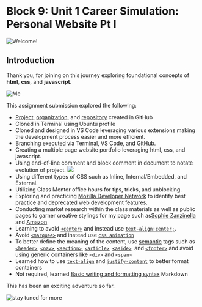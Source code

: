 # Block 9: Unit 1 Career Simulation: Personal Website Pt I
![Welcome!](https://media.istockphoto.com/id/1255066820/vector/welcome-colorful-typography-banner.jpg?s=612x612&w=0&k=20&c=8SK0nfEibismZziyz8F4QLsjC04OBUz8RvGsHIBuFx0=)
## Introduction
Thank you, for joining on this journey exploring foundational concepts of **html**, **css**, and **javascript**.

![Me](https://media.licdn.com/dms/image/C5603AQHkLXM53zQZAA/profile-displayphoto-shrink_800_800/0/1655400673638?e=2147483647&v=beta&t=sbmzgdSxepngrbXAEMNw2RKqR-RmNw-rBltpfahuweU)

This assignment submission explored the following:

- [Project](https://github.com/orgs/David-Hetterly-Personal-Website/projects/1), [organization](https://github.com/David-Hetterly-Personal-Website), and [repository](https://github.com/David-Hetterly-Personal-Website/Personal-Website) created in GitHub
- Cloned in Terminal using Ubuntu profile
- Cloned and designed in VS Code leveraging various extensions making the development process easier and more efficient. 
- Branching executed via Terminal, VS Code, and GitHub.
- Creating a multiple page website portfolio leveraging html, css, and javascript.  
- Using end-of-line comment and block comment in document to notate evolution of project. 
![](https://media.geeksforgeeks.org/wp-content/cdn-uploads/20191113114930/Comments.png)
- Using different types of CSS such as Inline, Internal/Embedded, and External.
- Utilizing Class Mentor office hours for tips, tricks, and unblocking. 
- Exploring and practicing [Mozilla Developer Network](https://developer.mozilla.org/en-US/) to identify best practice and deprecated web development features.
- Conducting market research within the class materials as well as public pages to garner creative stylings for my page such as[Sophie Zanzinella](https://vigilant-lumiere-2756fa.netlify.app/) and [Amazon](https://www.amazon.com/)
- Learning to avoid [`<center>`](https://developer.mozilla.org/en-US/docs/Web/HTML/Element/center) and instead use [`text-align:center;`](https://developer.mozilla.org/en-US/docs/Web/CSS/text-align).
- Avoid [`<marquee>`](https://developer.mozilla.org/en-US/docs/Web/HTML/Element/marquee) and instead use [`css animation`](https://developer.mozilla.org/en-US/docs/Web/CSS/animation)
- To better define the meaning of the content, use [semantic](https://developer.mozilla.org/en-US/docs/Glossary/Semantics) tags such as [`<header>`](https://developer.mozilla.org/en-US/docs/Web/HTML/Element/header), [`<nav>`](https://developer.mozilla.org/en-US/docs/Web/HTML/Element/nav), [`<section>`](https://developer.mozilla.org/en-US/docs/Web/HTML/Element/section), [`<article>`](https://developer.mozilla.org/en-US/docs/Web/HTML/Element/article), [`<aside>`](https://developer.mozilla.org/en-US/docs/Web/HTML/Element/aside), and [`<footer>`](https://developer.mozilla.org/en-US/docs/Web/HTML/Element/footer) and avoid using generic containers like [`<div>`](https://developer.mozilla.org/en-US/docs/Web/HTML/Element/div) and [`<span>`](https://developer.mozilla.org/en-US/docs/Web/HTML/Element/span) 
- Learned how to use [`text-align`](https://developer.mozilla.org/en-US/docs/Web/CSS/text-align) and [`justify-content`](https://developer.mozilla.org/en-US/docs/Web/CSS/justify-content) to better format containers
- Not required, learned <a href="https://docs.github.com/en/get-started/writing-on-github/getting-started-with-writing-and-formatting-on-github/basic-writing-and-formatting-syntax" target="blank">Basic writing and formatting syntax</a> Markdown

This has been an exciting adventure so far. 

![stay tuned for more](https://media.tenor.com/FnQi_p4WS-sAAAAC/stay-tuned-robertidk.gif)
